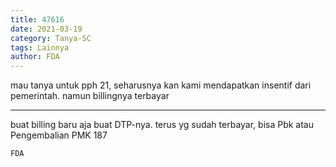 ```yaml
---
title: 47616
date: 2021-03-19
category: Tanya-SC
tags: Lainnya
author: FDA
---
```


mau tanya untuk pph 21, seharusnya kan kami mendapatkan insentif dari pemerintah. namun billingnya terbayar

---

buat billing baru aja buat DTP-nya. terus yg sudah terbayar, bisa Pbk atau Pengembalian PMK 187

`FDA`
